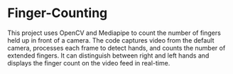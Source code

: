 # Finger-Counting
This project uses OpenCV and Mediapipe to count the number of fingers held up in front of a camera. The code captures video from the default camera, processes each frame to detect hands, and counts the number of extended fingers. It can distinguish between right and left hands and displays the finger count on the video feed in real-time.

